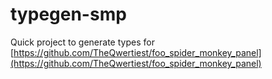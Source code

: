 # typegen-smp

Quick project to generate types for [https://github.com/TheQwertiest/foo_spider_monkey_panel](https://github.com/TheQwertiest/foo_spider_monkey_panel)
